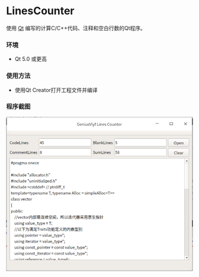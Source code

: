 # LinesCounter

使用 [Qt](https://www.qt.io/) 编写的计算C/C++代码、注释和空白行数的Qt程序。

### 环境

* Qt 5.0 或更高

### 使用方法

* 使用Qt Creator打开工程文件并编译

### 程序截图

![游戏](lines.png)